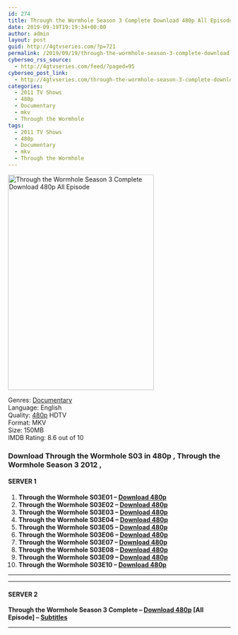 ```yaml
---
id: 274
title: Through the Wormhole Season 3 Complete Download 480p All Episode
date: 2019-09-19T19:19:34+00:00
author: admin
layout: post
guid: http://4gtvseries.com/?p=721
permalink: /2019/09/19/through-the-wormhole-season-3-complete-download-480p-all-episode-2/
cyberseo_rss_source:
  - http://4gtvseries.com/feed/?paged=95
cyberseo_post_link:
  - http://4gtvseries.com/through-the-wormhole-season-3-complete-download-480p-all-episode/
categories:
  - 2011 TV Shows
  - 480p
  - Documentary
  - mkv
  - Through the Wormhole
tags:
  - 2011 TV Shows
  - 480p
  - Documentary
  - mkv
  - Through the Wormhole
---
```

<img loading="lazy" class="aligncenter" src="https://4.bp.blogspot.com/-7RvICinmJ88/XYPUi3q7PLI/AAAAAAAAABw/eAEXxH2K6FsdEFAg8WqI0_B5zEQBtCGugCK4BGAYYCw/s1600/Through%2Bthe%2BWormhole%2BSeason%2B3.jpg" alt="Through the Wormhole Season 3 Complete Download 480p All Episode" width="330" height="488" />

Genres:&nbsp;<a href="http://4gtvseries.com/tag/documentary/" data-wpel-link="internal">Documentary</a>  
Language: English  
Quality:&nbsp;<a href="http://4gtvseries.com/tag/480p/" data-wpel-link="internal">480p</a>&nbsp;HDTV  
Format: MKV  
Size: 150MB  
IMDB Rating: 8.6 out of 10

### **Download Through the Wormhole S03 in 480p , Through the Wormhole Season 3 2012 ,**

#### <span><strong>SERVER 1</strong></span>

  1. **Through the Wormhole S03E01 – <a href="http://slink.dl480p.xyz/iIiZd" data-wpel-link="external" target="_blank" rel="nofollow external noopener noreferrer" class="wpel-icon-left"><i class="wpel-icon fa fa-download" aria-hidden="true"></i>Download 480p</a>**
  2. **Through the Wormhole S03E02 – <a href="http://slink.dl480p.xyz/LMapE0ed" data-wpel-link="external" target="_blank" rel="nofollow external noopener noreferrer" class="wpel-icon-left"><i class="wpel-icon fa fa-download" aria-hidden="true"></i>Download 480p</a>**
  3. **Through the Wormhole S03E03 – <a href="http://slink.dl480p.xyz/T9usYAZG" data-wpel-link="external" target="_blank" rel="nofollow external noopener noreferrer" class="wpel-icon-left"><i class="wpel-icon fa fa-download" aria-hidden="true"></i>Download 480p</a>**
  4. **Through the Wormhole S03E04 – <a href="http://slink.dl480p.xyz/NWLcBo" data-wpel-link="external" target="_blank" rel="nofollow external noopener noreferrer" class="wpel-icon-left"><i class="wpel-icon fa fa-download" aria-hidden="true"></i>Download 480p</a>**
  5. **Through the Wormhole S03E05 – <a href="http://slink.dl480p.xyz/8hzHbi" data-wpel-link="external" target="_blank" rel="nofollow external noopener noreferrer" class="wpel-icon-left"><i class="wpel-icon fa fa-download" aria-hidden="true"></i>Download 480p</a>**
  6. **Through the Wormhole S03E06 – <a href="http://slink.dl480p.xyz/4eKw" data-wpel-link="external" target="_blank" rel="nofollow external noopener noreferrer" class="wpel-icon-left"><i class="wpel-icon fa fa-download" aria-hidden="true"></i>Download 480p</a>**
  7. **Through the Wormhole S03E07 – <a href="http://slink.dl480p.xyz/gaFyy3" data-wpel-link="external" target="_blank" rel="nofollow external noopener noreferrer" class="wpel-icon-left"><i class="wpel-icon fa fa-download" aria-hidden="true"></i>Download 480p</a>**
  8. **Through the Wormhole S03E08 – <a href="http://slink.dl480p.xyz/koo7lU" data-wpel-link="external" target="_blank" rel="nofollow external noopener noreferrer" class="wpel-icon-left"><i class="wpel-icon fa fa-download" aria-hidden="true"></i>Download 480p</a>**
  9. **Through the Wormhole S03E09 – <a href="http://slink.dl480p.xyz/Be1NSK" data-wpel-link="external" target="_blank" rel="nofollow external noopener noreferrer" class="wpel-icon-left"><i class="wpel-icon fa fa-download" aria-hidden="true"></i>Download 480p</a>**
 10. **Through the Wormhole S03E10 – <a href="http://slink.dl480p.xyz/MpoGVoqj" data-wpel-link="external" target="_blank" rel="nofollow external noopener noreferrer" class="wpel-icon-left"><i class="wpel-icon fa fa-download" aria-hidden="true"></i>Download 480p</a>**

* * *

* * *

#### <span><strong>SERVER 2</strong></span>

**Through the Wormhole Season 3 Complete – <a href="http://dl480p.xyz/498/" data-wpel-link="external" target="_blank" rel="nofollow external noopener noreferrer" class="wpel-icon-left"><i class="wpel-icon fa fa-download" aria-hidden="true"></i>Download 480p</a> [All Episode] – <a href="https://subscene.com/subtitles/through-the-wormhole-third-season" data-wpel-link="external" target="_blank" rel="nofollow external noopener noreferrer" class="wpel-icon-left"><i class="wpel-icon fa fa-download" aria-hidden="true"></i>Subtitles</a>**

* * *

<div align="center">
</div>
